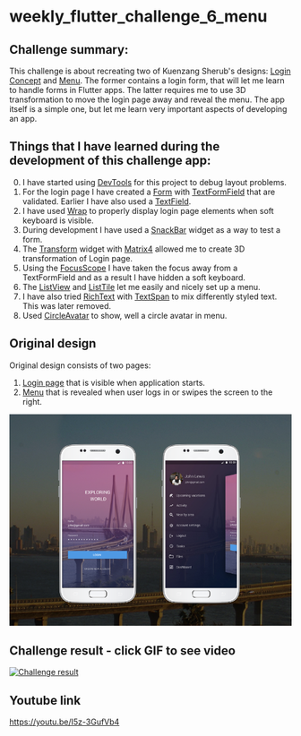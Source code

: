 # weekly_flutter_challenge_6_menu

## Challenge summary:
This challenge is about recreating two of Kuenzang Sherub's designs: [Login Concept](https://www.uplabs.com/posts/login-concept-mockup) and [Menu](https://www.uplabs.com/posts/menu-mockup-market). The former contains a login form, that will let me learn to handle forms in Flutter apps. The latter requires me to use 3D transformation to move the login page away and reveal the menu. The app itself is a simple one, but let me learn very important aspects of developing an app.

## Things that I have learned during the development of this challenge app:
0. I have started using [DevTools](https://flutter.dev/docs/development/tools/devtools/overview) for this project to debug layout problems.
1. For the login page I have created a [Form](https://flutter.dev/docs/cookbook/forms/validation) with [TextFormField](https://api.flutter.dev/flutter/material/TextFormField-class.html) that are validated. Earlier I have also used a [TextField](https://api.flutter.dev/flutter/material/TextField-class.html).
2. I have used [Wrap](https://api.flutter.dev/flutter/widgets/Wrap-class.html) to properly display login page elements when soft keyboard is visible.
3. During development I have used a [SnackBar](https://api.flutter.dev/flutter/material/SnackBar-class.html) widget as a way to test a form.
4. The [Transform](https://api.flutter.dev/flutter/widgets/Transform-class.html) widget with [Matrix4](https://api.flutter.dev/flutter/vector_math_64/Matrix4-class.html) allowed me to create 3D transformation of Login page.
5. Using the [FocusScope](https://api.flutter.dev/flutter/widgets/FocusScope-class.html) I have taken the focus away from a TextFormField and as a result I have hidden a soft keyboard.
6. The [ListView](https://api.flutter.dev/flutter/widgets/ListView-class.html) and [ListTile](https://api.flutter.dev/flutter/material/ListTile-class.html) let me easily and nicely set up a menu.
7. I have also tried [RichText](https://api.flutter.dev/flutter/widgets/RichText-class.html) with [TextSpan](https://api.flutter.dev/flutter/painting/TextSpan-class.html) to mix differently styled text. This was later removed.
8. Used [CircleAvatar](https://api.flutter.dev/flutter/material/CircleAvatar-class.html) to show, well a circle avatar in menu.

## Original design
Original design consists of two pages:
1. [Login page](https://www.uplabs.com/posts/login-concept-mockup) that is visible when application starts.
2. [Menu](https://www.uplabs.com/posts/menu-mockup-market) that is revealed when user logs in or swipes the screen to the right.

[![Original design](https://github.com/JKPK/weekly_flutter_challenge_6_menu/blob/master/original_design.png?raw=true)](https://www.uplabs.com/posts/menu-mockup-market)

## Challenge result - click GIF to see video
[![Challenge result](https://github.com/JKPK/weekly_flutter_challenge_6_menu/blob/master/challenge_result.gif?raw=true)](https://youtu.be/I5z-3GufVb4)

## Youtube link
https://youtu.be/I5z-3GufVb4